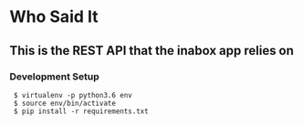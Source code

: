 # Who Said It

## This is the REST API that the inabox app relies on

### Development Setup

```shell
 $ virtualenv -p python3.6 env
 $ source env/bin/activate
 $ pip install -r requirements.txt
 ```
